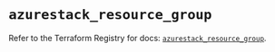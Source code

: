 # `azurestack_resource_group`

Refer to the Terraform Registry for docs: [`azurestack_resource_group`](https://registry.terraform.io/providers/hashicorp/azurestack/1.0.0/docs/resources/resource_group).
